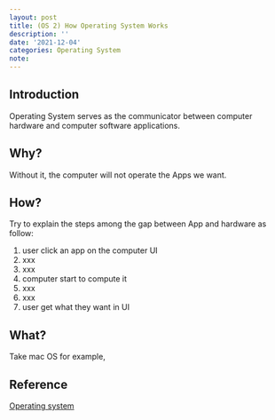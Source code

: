 ```yaml
---
layout: post
title: (OS 2) How Operating System Works
description: ''
date: '2021-12-04'
categories: Operating System
note:
---
```


## Introduction

Operating System serves as the communicator between computer hardware and computer software applications.

## Why?

Without it, the computer will not operate the Apps we want.

## How?

Try to explain the steps among the gap between App and hardware as follow:

1. user click an app on the computer UI
2. xxx
3. xxx
4. computer start to compute it
5. xxx
6. xxx
7. user get what they want in UI

## What?

Take mac OS for example,

## Reference

[Operating system](https://en.wikipedia.org/wiki/Operating_system)
